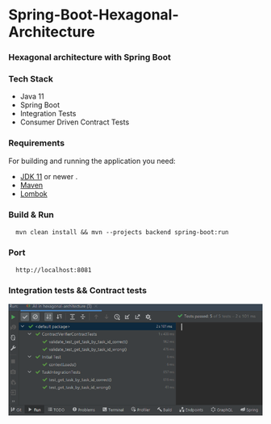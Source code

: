 # Spring-Boot-Hexagonal-Architecture

### Hexagonal architecture with Spring Boot

### Tech Stack
 - Java 11
 - Spring Boot
 - Integration Tests
 - Consumer Driven Contract Tests
 
### Requirements

For building and running the application you need:
- [JDK 11](https://www.oracle.com/java/technologies/javase-jdk11-downloads.html) or newer . 
- [Maven](https://maven.apache.org)
- [Lombok](https://projectlombok.org/)


### Build & Run 
```
  mvn clean install && mvn --projects backend spring-boot:run
```
  
### Port
```
  http://localhost:8081
```

### Integration tests && Contract tests

![test](https://github.com/mehmetpekdemir/Spring-Boot-Hexagonal-Architecture/blob/develop/docs/Test.png)
